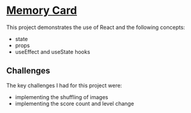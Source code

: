 # [Memory Card](https://github.com/phunky-panda94/memory-card)

This project demonstrates the use of React and the following concepts:

- state
- props
- useEffect and useState hooks

## Challenges

The key challenges I had for this project were:

- implementing the shuffling of images
- implementing the score count and level change 
